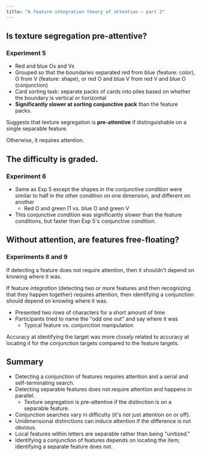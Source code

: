 ```yaml
---
title: "A feature-integration theory of attention — part 2"
---
```


## Is texture segregation pre-attentive?

### Experiment 5

* Red and blue Os and Vs
* Grouped so that the boundaries separated red from blue (feature: color),
  O from V (feature: shape), or red O and blue V from red V and blue O (conjunction)
* Card sorting task: separate packs of cards into piles based on whether the
  boundary is vertical or horizontal
* **Significantly slower at sorting conjunctive pack** than the feature packs.

Suggests that texture segregation is **pre-attentive** if distinguishable on a
single separable feature.

Otherwise, it requires attention.

## The difficulty is graded.

### Experiment 6

* Same as Exp 5 except the shapes in the conjunctive condition were similar to
  half in the other condition on one dimension, and different on another
  * Red O and green Π vs. blue O and green V
* This conjunctive condition was significantly slower than the feature conditions,
  but faster than Exp 5's conjunctive condition.

## Without attention, are features free-floating?

### Experiments 8 and 9

If detecting a feature does not require attention, then it shouldn't depend on
knowing where it was.

If feature *integration* (detecting two or more features and then recognizing
that they happen together) requires attention, then identifying a conjunction should
depend on knowing where it was.

* Presented two rows of characters for a short amount of time
* Participants tried to name the "odd one out" and say where it was
  * Typical feature vs. conjunction manipulation

Accuracy at identifying the target was more closely related to accuracy at
locating it for the conjunction targets compared to the feature targets.

## Summary

* Detecting a conjunction of features requires attention and a serial and self-terminating search.
* Detecting separable features does not require attention and happens in parallel.
    * Texture segregation is pre-attentive if the distinction is on a separable feature.
* Conjunction searches vary in difficulty (it's not just attention on or off).
* Unidimensional distinctions can induce attention if the difference is not obvious.
* Local features within letters are separable rather than being "unitized."
* Identifying a conjunction of features depends on locating the item; identifying
    a separate feature does not.
